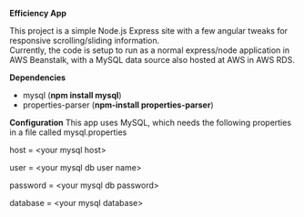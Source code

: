 **Efficiency App**

This project is a simple Node.js Express site with a few angular tweaks for responsive scrolling/sliding information.  
Currently, the code is setup to run as a normal express/node application in AWS Beanstalk, with a MySQL data source also 
hosted at AWS in AWS RDS.


**Dependencies**
- mysql (**npm install mysql**)
- properties-parser (**npm-install properties-parser**)


**Configuration**
This app uses MySQL, which needs the following properties in a file called
mysql.properties

host     = \<your mysql host>

user     = \<your mysql db user name>

password = \<your mysql db password>

database = \<your mysql database>